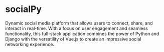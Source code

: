 # socialPy
Dynamic social media platform that allows users to connect, share, and interact in real-time. With a focus on user engagement and seamless functionality, this full-stack application combines the power of Python and Django with the versatility of Vue.js to create an impressive social networking experience.
